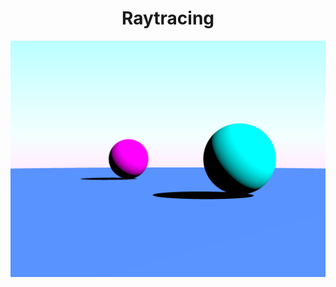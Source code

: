 <h1 align="center">Raytracing</h1>
<img align="center" src="https://raw.githubusercontent.com/liamcreed/raytracer/main/image1.png">
